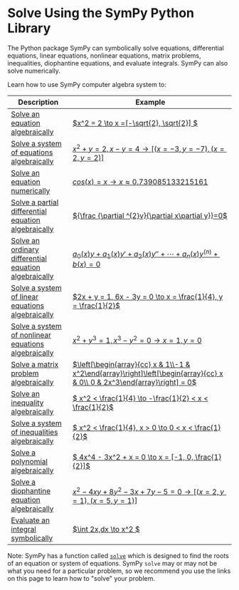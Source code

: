 # Solve Using the SymPy Python Library

The Python package SymPy can symbolically solve equations, differential equations, 
linear equations, nonlinear equations, matrix problems, inequalities, 
diophantine equations, and evaluate integrals. SymPy can also solve numerically.

Learn how to use SymPy computer algebra system to:

| Description                                                  | Example                                                                                                                     |
|--------------------------------------------------------------|-----------------------------------------------------------------------------------------------------------------------------|
| [ Solve an equation algebraically ](http://docs.sympy.org)                        | [  $x^2 = 2 \to x =[-\sqrt{2}, \sqrt{2}] $  ](http://docs.sympy.org)                                                                                                       |
| [ Solve a system of equations algebraically ](http://docs.sympy.org)              | [  $x^2 + y = 2, x - y = 4 \to [(x = -3, y = -7), (x = 2, y = 2)]$  ](http://docs.sympy.org)                                                                                              |
| [ Solve an equation numerically ](http://docs.sympy.org)                          | [ $cos(x) = x \to x \approx 0.739085133215161$ ](http://docs.sympy.org)                                                                                                     |
| [ Solve a partial differential equation algebraically ](http://docs.sympy.org)    | [${\frac {\partial ^{2}v}{\partial x\partial y}}=0$](http://docs.sympy.org)                                                                     |
| [ Solve an ordinary differential equation algebraically  ](http://docs.sympy.org) | [ $a_{0}(x)y+a_{1}(x)y'+a_{2}(x)y''+\cdots +a_{n}(x)y^{(n)}+b(x)=0$ ](http://docs.sympy.org)                                                    |
| [ Solve a system of linear equations algebraically ](http://docs.sympy.org)       | [  $2x + y = 1, 6x - 3y = 0 \to x = \frac{1}{4}, y = \frac{1}{2}$  ](http://docs.sympy.org)                                                                                           |
| [ Solve a system of nonlinear equations algebraically ](http://docs.sympy.org)    | [  $x^2 + y^3 = 1, x^3 - y^2 = 0 \to x = 1, y = 0$  ](http://docs.sympy.org)                                                                                      |
| [ Solve a matrix problem algebraically ](http://docs.sympy.org)                   | [ $\left[\begin{array}{cc} x & 1\\-1 & x^2\end{array}\right]\left[\begin{array}{cc} x & 0\\ 0 & 2x^3\end{array}\right] = 0$ ](http://docs.sympy.org) |
| [ Solve an inequality algebraically ](http://docs.sympy.org)                      | [ $ x^2 < \frac{1}{4} \to -\frac{1}{2} < x < \frac{1}{2}$ ](http://docs.sympy.org)                                                                                                        |
| [ Solve a system of inequalities algebraically ](http://docs.sympy.org)           | [ $ x^2 < \frac{1}{4}, x > 0 \to 0 < x < \frac{1}{2}$ ](http://docs.sympy.org)                                                                                                 |
| [ Solve a polynomial algebraically ](http://docs.sympy.org)                       | [ $ 4x^4 - 3x^2 + x = 0 \to x = [-1, 0, \frac{1}{2}]$ ](http://docs.sympy.org)                                                                                                |
| [ Solve a diophantine equation algebraically ](http://docs.sympy.org)             | [ $x^2 - 4xy + 8y^2 - 3x + 7y - 5 = 0 \to [(x = 2, y = 1), (x = 5, y = 1)]$ ](http://docs.sympy.org)                                                                                 |
| [ Evaluate an integral symbolically ](http://docs.sympy.org)                      | [ $\int 2x\,dx \to x^2  	$ ](http://docs.sympy.org)                                                                                                          |                                                                |


Note: SymPy has a function called 
[`solve`](https://docs.sympy.org/dev/modules/solvers/solvers.html?highlight=solve#sympy.solvers.solvers.solve) 
which is designed to find the roots of an equation or system of equations. 
SymPy `solve` may or may not be what you need for a particular problem, 
so we recommend you use the links on this page to learn how to "solve" your problem.
